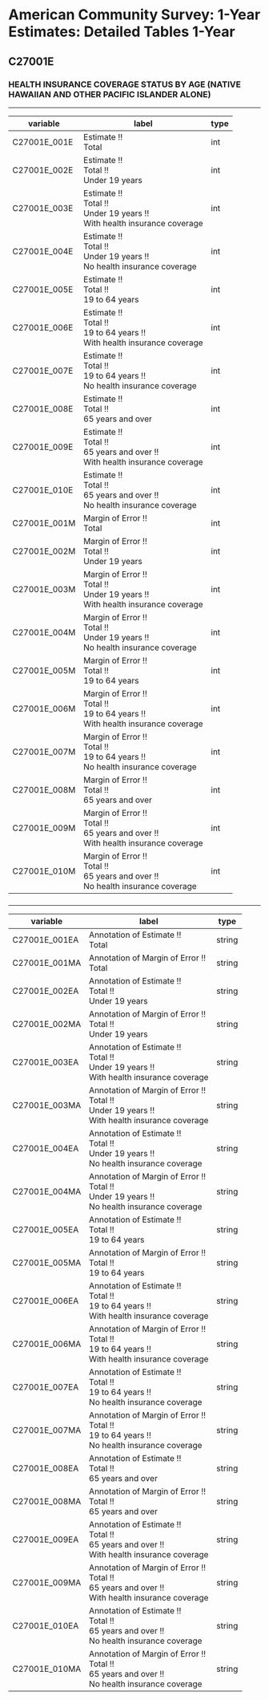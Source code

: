 # American Community Survey: 1-Year Estimates: Detailed Tables 1-Year

## C27001E

### HEALTH INSURANCE COVERAGE STATUS BY AGE (NATIVE HAWAIIAN AND OTHER PACIFIC ISLANDER ALONE)

___

| variable | label | type |
| ----- | ----- | ----- |
| C27001E_001E | Estimate !!<br>Total | int |
| C27001E_002E | Estimate !!<br>Total !!<br>Under 19 years | int |
| C27001E_003E | Estimate !!<br>Total !!<br>Under 19 years !!<br>With health insurance coverage | int |
| C27001E_004E | Estimate !!<br>Total !!<br>Under 19 years !!<br>No health insurance coverage | int |
| C27001E_005E | Estimate !!<br>Total !!<br>19 to 64 years | int |
| C27001E_006E | Estimate !!<br>Total !!<br>19 to 64 years !!<br>With health insurance coverage | int |
| C27001E_007E | Estimate !!<br>Total !!<br>19 to 64 years !!<br>No health insurance coverage | int |
| C27001E_008E | Estimate !!<br>Total !!<br>65 years and over | int |
| C27001E_009E | Estimate !!<br>Total !!<br>65 years and over !!<br>With health insurance coverage | int |
| C27001E_010E | Estimate !!<br>Total !!<br>65 years and over !!<br>No health insurance coverage | int |
| C27001E_001M | Margin of Error !!<br>Total | int |
| C27001E_002M | Margin of Error !!<br>Total !!<br>Under 19 years | int |
| C27001E_003M | Margin of Error !!<br>Total !!<br>Under 19 years !!<br>With health insurance coverage | int |
| C27001E_004M | Margin of Error !!<br>Total !!<br>Under 19 years !!<br>No health insurance coverage | int |
| C27001E_005M | Margin of Error !!<br>Total !!<br>19 to 64 years | int |
| C27001E_006M | Margin of Error !!<br>Total !!<br>19 to 64 years !!<br>With health insurance coverage | int |
| C27001E_007M | Margin of Error !!<br>Total !!<br>19 to 64 years !!<br>No health insurance coverage | int |
| C27001E_008M | Margin of Error !!<br>Total !!<br>65 years and over | int |
| C27001E_009M | Margin of Error !!<br>Total !!<br>65 years and over !!<br>With health insurance coverage | int |
| C27001E_010M | Margin of Error !!<br>Total !!<br>65 years and over !!<br>No health insurance coverage | int |
### 

___

| variable | label | type |
| ----- | ----- | ----- |
| C27001E_001EA | Annotation of Estimate !!<br>Total | string |
| C27001E_001MA | Annotation of Margin of Error !!<br>Total | string |
| C27001E_002EA | Annotation of Estimate !!<br>Total !!<br>Under 19 years | string |
| C27001E_002MA | Annotation of Margin of Error !!<br>Total !!<br>Under 19 years | string |
| C27001E_003EA | Annotation of Estimate !!<br>Total !!<br>Under 19 years !!<br>With health insurance coverage | string |
| C27001E_003MA | Annotation of Margin of Error !!<br>Total !!<br>Under 19 years !!<br>With health insurance coverage | string |
| C27001E_004EA | Annotation of Estimate !!<br>Total !!<br>Under 19 years !!<br>No health insurance coverage | string |
| C27001E_004MA | Annotation of Margin of Error !!<br>Total !!<br>Under 19 years !!<br>No health insurance coverage | string |
| C27001E_005EA | Annotation of Estimate !!<br>Total !!<br>19 to 64 years | string |
| C27001E_005MA | Annotation of Margin of Error !!<br>Total !!<br>19 to 64 years | string |
| C27001E_006EA | Annotation of Estimate !!<br>Total !!<br>19 to 64 years !!<br>With health insurance coverage | string |
| C27001E_006MA | Annotation of Margin of Error !!<br>Total !!<br>19 to 64 years !!<br>With health insurance coverage | string |
| C27001E_007EA | Annotation of Estimate !!<br>Total !!<br>19 to 64 years !!<br>No health insurance coverage | string |
| C27001E_007MA | Annotation of Margin of Error !!<br>Total !!<br>19 to 64 years !!<br>No health insurance coverage | string |
| C27001E_008EA | Annotation of Estimate !!<br>Total !!<br>65 years and over | string |
| C27001E_008MA | Annotation of Margin of Error !!<br>Total !!<br>65 years and over | string |
| C27001E_009EA | Annotation of Estimate !!<br>Total !!<br>65 years and over !!<br>With health insurance coverage | string |
| C27001E_009MA | Annotation of Margin of Error !!<br>Total !!<br>65 years and over !!<br>With health insurance coverage | string |
| C27001E_010EA | Annotation of Estimate !!<br>Total !!<br>65 years and over !!<br>No health insurance coverage | string |
| C27001E_010MA | Annotation of Margin of Error !!<br>Total !!<br>65 years and over !!<br>No health insurance coverage | string |

